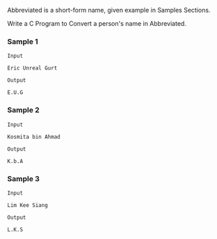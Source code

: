 Abbreviated is a short-form name, given example in Samples Sections.

Write a C Program to Convert a person's name in Abbreviated.

### Sample 1
`Input`
```
Eric Unreal Gurt
```

`Output`
```
E.U.G
```

### Sample 2
`Input`
```
Kosmita bin Ahmad
```

`Output`
```
K.b.A
```

### Sample 3
`Input`
```
Lim Kee Siang
```

`Output`
```
L.K.S
```
